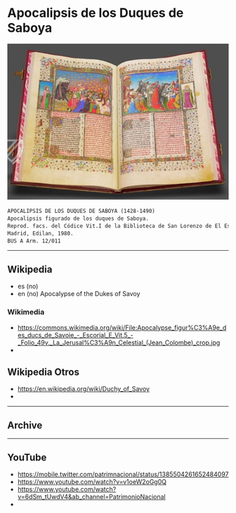 # Apocalipsis de los Duques de Saboya

![Apocalipsis de los Duques de Saboya](../_files/vitrina9/apocalipsisDeLosDuquesDeSaboya.png)

```txt
APOCALIPSIS DE LOS DUQUES DE SABOYA (1428-1490)
Apocalipsis figurado de los duques de Saboya.
Reprod. facs. del Códice Vit.I de la Biblioteca de San Lorenzo de El Escorial.
Madrid, Edilan, 1980.
BUS A Arm. 12/011
```
___
## Wikipedia
- es (no)
- en (no) Apocalypse of the Dukes of Savoy

### Wikimedia
- https://commons.wikimedia.org/wiki/File:Apocalypse_figur%C3%A9e_des_ducs_de_Savoie_-_Escorial_E_Vit.5_-_Folio_49v._La_Jerusal%C3%A9n_Celestial_(Jean_Colombe)_crop.jpg
- 

## Wikipedia Otros
- https://en.wikipedia.org/wiki/Duchy_of_Savoy
- 
___
## Archive 

___
## YouTube

- https://mobile.twitter.com/patrimnacional/status/1385504261652484097
- https://www.youtube.com/watch?v=v1oeW2oGg0Q
- https://www.youtube.com/watch?v=6dSm_tUwdV4&ab_channel=PatrimonioNacional
- 
